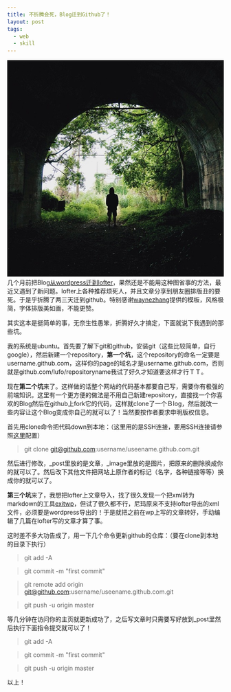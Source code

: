 ```yaml
---
title: 不折腾会死，Blog迁到Github了！
layout: post
tags:
  - web
  - skill
---
```


![](/media/files/2014/08/22.jpg) 
几个月前把Blog[从wordpress迁到lofter](http://lufo816.github.io/2014/06/08/ByeByeBeautiful.html)，果然还是不能用这种图省事的方法，最近又遇到了新问题。lofter上各种推荐烦死人，并且文章分享到朋友圈排版丑的要死。于是乎折腾了两三天迁到github。特别感谢[waynezhang](https://github.com/waynezhang/blog)提供的模板，风格极简，字体排版美如画，不能更赞。

其实这本是挺简单的事，无奈生性愚笨，折腾好久才搞定，下面就说下我遇到的那些坑。

我的系统是ubuntu。首先要了解下git和github，安装git（这些比较简单，自行google），然后新建一个repository，**第一个坑**，这个repository的命名一定要是username.github.com，这样你的page的域名才是username.github.com，否则就是github.com/lufo/repositoryname我试了好久才知道要这样才行ＴＴ。

现在**第二个坑**来了。这样做的话整个网站的代码基本都要自己写，需要你有极强的前端知识。这里有一个更方便的做法是不用自己新建repository，直接找一个你喜欢的Blog然后在github上fork它的代码，这样就clone了一个Ｂlog，然后就改一些内容让这个Blog变成你自己的就可以了！当然要按作者要求申明版权信息。

首先用clone命令把代码down到本地：（这里用的是SSH连接，要用SSH连接请参照[这里](http://beiyuu.com/github-pages/)配置）
>git clone git@github.com:username/useename.github.com.git

然后进行修改，_post里放的是文章，_image里放的是图片，把原来的删除换成你的就可以了。然后改下其他文件把网站上原作者的标记（名字，各种链接等等）换成你的就可以了。

**第三个坑**来了，我想把lofter上文章导入，找了很久发现一个把xml转为markdown的工具[exitwp](https://github.com/thomasf/exitwp)，但试了很久都不行，尼玛原来不支持lofter导出的xml文件，必须要是wordpress导出的！于是就把之前在wp上写的文章转好，手动编辑了几篇在lofter写的文章才算了事。

这时差不多大功告成了，用一下几个命令更新github的仓库：（要在clone到本地的目录下执行）
>git add -A

>git commit -m "first commit"

>git remote add origin git@github.com:username/useename.github.com.git

>git push -u origin master

等几分钟在访问你的主页就更新成功了，之后写文章时只需要写好放到_post里然后执行下面指令提交就可以了！
>git add -A

>git commit -m "first commit"

>git push -u origin master

以上！